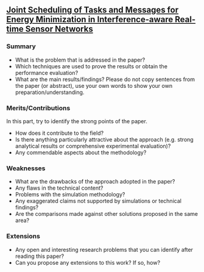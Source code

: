 ## [Joint Scheduling of Tasks and Messages for Energy Minimization in Interference-aware Real-time Sensor Networks]()


### Summary
- What is the problem that is addressed in the paper? 
- Which techniques are used to prove the results or obtain the performance evaluation? 
- What are the main results/findings? 
Please do not copy sentences from the paper (or abstract), use your own words to show your own preparation/understanding.


### Merits/Contributions
In this part, try to identify the strong points of the paper. 
- How does it contribute to the field? 
- Is there anything particularly attractive about the approach (e.g. strong analytical results or comprehensive experimental evaluation)? 
- Any commendable aspects about the methodology?

### Weaknesses
- What are the drawbacks of the approach adopted in the paper? 
- Any flaws in the technical content? 
- Problems with the simulation methodology? 
- Any exaggerated claims not supported by simulations or technical findings? 
- Are the comparisons made against other solutions proposed in the same area?

### Extensions
- Any open and interesting research problems that you can identify after reading this paper? 
- Can you propose any extensions to this work? If so, how?
